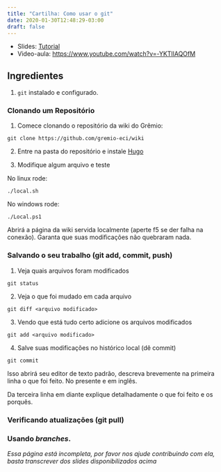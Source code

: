 ```yaml
---
title: "Cartilha: Como usar o git"
date: 2020-01-30T12:48:29-03:00
draft: false
---
```


- Slides: [Tutorial](https://docs.google.com/presentation/d/1bBp3djMY6sMn1qmDTdQqSOXYaCvt2RpSCy_VFP65Ebc/edit?usp=sharing)
- Video-aula: https://www.youtube.com/watch?v=-YKTIlAQOfM

## Ingredientes

1. `git` instalado e configurado.

### Clonando um Repositório

1. Comece clonando o repositório da wiki do Grêmio:

```
git clone https://github.com/gremio-eci/wiki
```

2. Entre na pasta do repositório e instale [Hugo](https://gohugo.io/)

3. Modifique algum arquivo e teste

No linux rode:

```
./local.sh
```

No windows rode:

```
./Local.ps1
```

Abrirá a página da wiki servida localmente (aperte f5 se der falha na conexão). Garanta que suas modificações não quebraram nada.

### Salvando o seu trabalho (git add, commit, push)

1. Veja quais arquivos foram modificados

```
git status
```

2. Veja o que foi mudado em cada arquivo

```
git diff <arquivo modificado>
```

3. Vendo que está tudo certo adicione os arquivos modificados

```
git add <arquivo modificado> 
```

4. Salve suas modificações no histórico local (dê commit)

```
git commit
```

Isso abrirá seu editor de texto padrão, descreva brevemente na primeira linha o que foi feito. No presente e em inglês.

Da terceira linha em diante explique detalhadamente o que foi feito e os porquês.

### Verificando atualizações (git pull)

### Usando *branches*.

*Essa página está incompleta, por favor nos ajude contribuindo com ela, basta transcrever dos slides disponibilizados acima*
